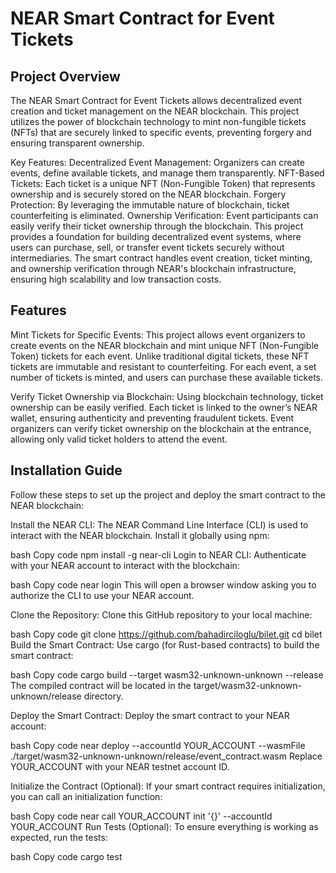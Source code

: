 # NEAR Smart Contract for Event Tickets

## Project Overview
The NEAR Smart Contract for Event Tickets allows decentralized event creation and ticket management on the NEAR blockchain. This project utilizes the power of blockchain technology to mint non-fungible tickets (NFTs) that are securely linked to specific events, preventing forgery and ensuring transparent ownership.

Key Features:
Decentralized Event Management: Organizers can create events, define available tickets, and manage them transparently.
NFT-Based Tickets: Each ticket is a unique NFT (Non-Fungible Token) that represents ownership and is securely stored on the NEAR blockchain.
Forgery Protection: By leveraging the immutable nature of blockchain, ticket counterfeiting is eliminated.
Ownership Verification: Event participants can easily verify their ticket ownership through the blockchain.
This project provides a foundation for building decentralized event systems, where users can purchase, sell, or transfer event tickets securely without intermediaries. The smart contract handles event creation, ticket minting, and ownership verification through NEAR's blockchain infrastructure, ensuring high scalability and low transaction costs.



## Features
Mint Tickets for Specific Events:
This project allows event organizers to create events on the NEAR blockchain and mint unique NFT (Non-Fungible Token) tickets for each event. Unlike traditional digital tickets, these NFT tickets are immutable and resistant to counterfeiting. For each event, a set number of tickets is minted, and users can purchase these available tickets.

Verify Ticket Ownership via Blockchain:
Using blockchain technology, ticket ownership can be easily verified. Each ticket is linked to the owner’s NEAR wallet, ensuring authenticity and preventing fraudulent tickets. Event organizers can verify ticket ownership on the blockchain at the entrance, allowing only valid ticket holders to attend the event.



## Installation Guide
Follow these steps to set up the project and deploy the smart contract to the NEAR blockchain:

Install the NEAR CLI:
The NEAR Command Line Interface (CLI) is used to interact with the NEAR blockchain. Install it globally using npm:

bash
Copy code
npm install -g near-cli
Login to NEAR CLI:
Authenticate with your NEAR account to interact with the blockchain:

bash
Copy code
near login
This will open a browser window asking you to authorize the CLI to use your NEAR account.

Clone the Repository:
Clone this GitHub repository to your local machine:

bash
Copy code
git clone https://github.com/bahadirciloglu/bilet.git
cd bilet
Build the Smart Contract:
Use cargo (for Rust-based contracts) to build the smart contract:

bash
Copy code
cargo build --target wasm32-unknown-unknown --release
The compiled contract will be located in the target/wasm32-unknown-unknown/release directory.

Deploy the Smart Contract:
Deploy the smart contract to your NEAR account:

bash
Copy code
near deploy --accountId YOUR_ACCOUNT --wasmFile ./target/wasm32-unknown-unknown/release/event_contract.wasm
Replace YOUR_ACCOUNT with your NEAR testnet account ID.

Initialize the Contract (Optional):
If your smart contract requires initialization, you can call an initialization function:

bash
Copy code
near call YOUR_ACCOUNT init '{}' --accountId YOUR_ACCOUNT
Run Tests (Optional):
To ensure everything is working as expected, run the tests:

bash
Copy code
cargo test

